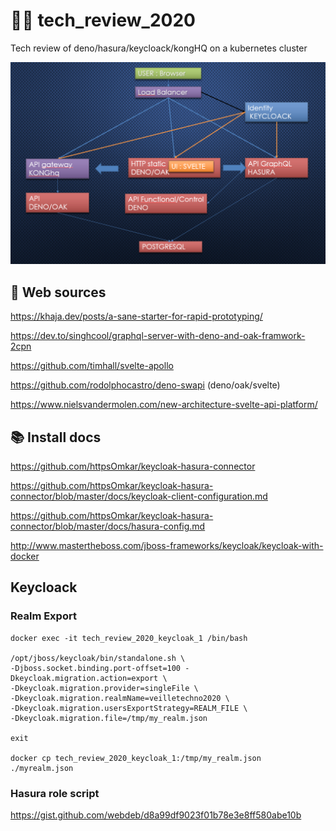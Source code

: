# 👨‍💻 tech_review_2020

Tech review of deno/hasura/keycloack/kongHQ on a kubernetes cluster

![alt text](https://github.com/sheepux/tech_review_2020/raw/master/doc/archi_poc.png "POC architecture")

## 🔖 Web sources

https://khaja.dev/posts/a-sane-starter-for-rapid-prototyping/

https://dev.to/singhcool/graphql-server-with-deno-and-oak-framwork-2cpn

https://github.com/timhall/svelte-apollo

https://github.com/rodolphocastro/deno-swapi (deno/oak/svelte)

https://www.nielsvandermolen.com/new-architecture-svelte-api-platform/


## 📚 Install docs

https://github.com/httpsOmkar/keycloak-hasura-connector

https://github.com/httpsOmkar/keycloak-hasura-connector/blob/master/docs/keycloak-client-configuration.md

https://github.com/httpsOmkar/keycloak-hasura-connector/blob/master/docs/hasura-config.md

http://www.mastertheboss.com/jboss-frameworks/keycloak/keycloak-with-docker

## Keycloack
### Realm Export
```
docker exec -it tech_review_2020_keycloak_1 /bin/bash

/opt/jboss/keycloak/bin/standalone.sh \
-Djboss.socket.binding.port-offset=100 -Dkeycloak.migration.action=export \
-Dkeycloak.migration.provider=singleFile \
-Dkeycloak.migration.realmName=veilletechno2020 \
-Dkeycloak.migration.usersExportStrategy=REALM_FILE \
-Dkeycloak.migration.file=/tmp/my_realm.json

exit

docker cp tech_review_2020_keycloak_1:/tmp/my_realm.json ./myrealm.json
```
### Hasura role script
https://gist.github.com/webdeb/d8a99df9023f01b78e3e8ff580abe10b